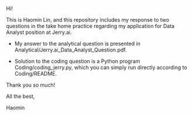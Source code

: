 Hi!

This is Haomin Lin, and this repository includes my response to two questions in the take home practice regarding my application for Data Analyst position at Jerry.ai.

- My answer to the analytical question is presented in Analytical/Jerry.ai_Data_Analyst_Question.pdf.

- Solution to the coding question is a Python program Coding/coding_jerry.py, which you can simply run directly according to Coding/README.

Thank you so much!

All the best,

Haomin